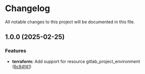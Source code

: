 # Changelog

All notable changes to this project will be documented in this file.

## 1.0.0 (2025-02-25)

### Features

* **terraform:** Add support for resource gitlab_project_environment ([6c84f41](https://gitlab.com/terraform-child-modules-48151/terraform-gitlab-project_environment/commit/6c84f415b43e1e7a5daa830592f817dbff00f7a6))
